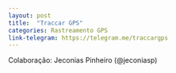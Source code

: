 ```yaml
---
layout: post
title:  "Traccar GPS"
categories: Rastreamento GPS
link-telegram: https://telegram.me/traccargps
---
```

Colaboração: Jeconias Pinheiro (@jeconiasp)
